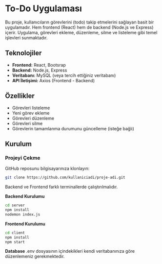 # To-Do Uygulaması

Bu proje, kullanıcıların görevlerini (todo) takip etmelerini sağlayan basit bir uygulamadır. Hem frontend (React) hem de backend (Node.js ve Express) içerir. Uygulama, görevleri ekleme, düzenleme, silme ve listeleme gibi temel işlevleri sunmaktadır.

## Teknolojiler

- **Frontend:** React, Bootsrap
- **Backend:** Node.js, Express
- **Veritabanı:** MySQL (veya tercih ettiğiniz veritabanı)
- **API İletişimi:** Axios (Frontend - Backend)

## Özellikler

- Görevleri listeleme
- Yeni görev ekleme
- Görevleri düzenleme
- Görevleri silme
- Görevlerin tamamlanma durumunu güncelleme (isteğe bağlı)

## Kurulum

### Projeyi Çekme

GitHub reposunu bilgisayarınıza klonlayın:

```bash
git clone https://github.com/kullaniciadi/proje-adi.git
```

Backend ve Frontend farklı terminallerde çalıştırılmalıdır.

**Backend Kurulumu**
```bash
cd server
npm install
nodemon index.js
```

**Frontend Kurulumu**
```bash
cd client
npm install
npm start
```

**Database**
.env dosyasının içindekikleri kendi veritabanınıza göre düzenlemeniz gerekmektedir.
